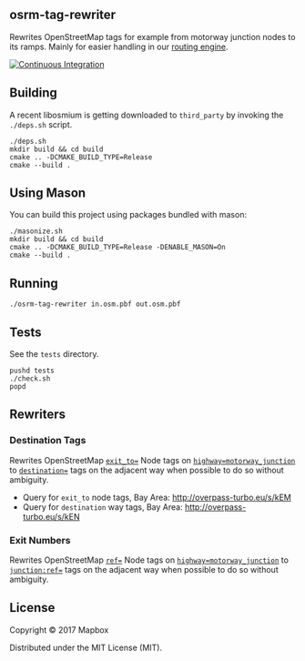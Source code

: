 ## osrm-tag-rewriter

Rewrites OpenStreetMap tags for example from motorway junction nodes to its ramps.
Mainly for easier handling in our [routing engine](https://github.com/Project-OSRM/osrm-backend#open-source-routing-machine).

[![Continuous Integration](https://travis-ci.org/mapbox/osrm-tag-rewriter.svg?branch=master)](https://travis-ci.org/mapbox/osrm-tag-rewriter)


## Building

A recent libosmium is getting downloaded to `third_party` by invoking the `./deps.sh` script.

    ./deps.sh
    mkdir build && cd build
    cmake .. -DCMAKE_BUILD_TYPE=Release
    cmake --build .

## Using Mason

You can build this project using packages bundled with mason:

    ./masonize.sh
    mkdir build && cd build
    cmake .. -DCMAKE_BUILD_TYPE=Release -DENABLE_MASON=On
    cmake --build .

## Running

    ./osrm-tag-rewriter in.osm.pbf out.osm.pbf

## Tests

See the `tests` directory.

    pushd tests
    ./check.sh
    popd


## Rewriters

### Destination Tags

Rewrites OpenStreetMap [`exit_to=`](http://wiki.openstreetmap.org/wiki/Key:exit_to) Node tags on [`highway=motorway_junction`](https://wiki.openstreetmap.org/wiki/Tag:highway%3Dmotorway_junction) to [`destination=`](http://wiki.openstreetmap.org/wiki/Key:destination) tags on the adjacent way when possible to do so without ambiguity.

- Query for `exit_to` node tags, Bay Area: http://overpass-turbo.eu/s/kEM
- Query for `destination` way tags, Bay Area: http://overpass-turbo.eu/s/kEN


### Exit Numbers

Rewrites OpenStreetMap [`ref=`](http://wiki.openstreetmap.org/wiki/Key:ref) Node tags on [`highway=motorway_junction`](https://wiki.openstreetmap.org/wiki/Tag:highway%3Dmotorway_junction) to [`junction:ref=`](http://wiki.openstreetmap.org/wiki/Proposed_features/junction_details) tags on the adjacent way when possible to do so without ambiguity.



## License

Copyright © 2017 Mapbox

Distributed under the MIT License (MIT).
